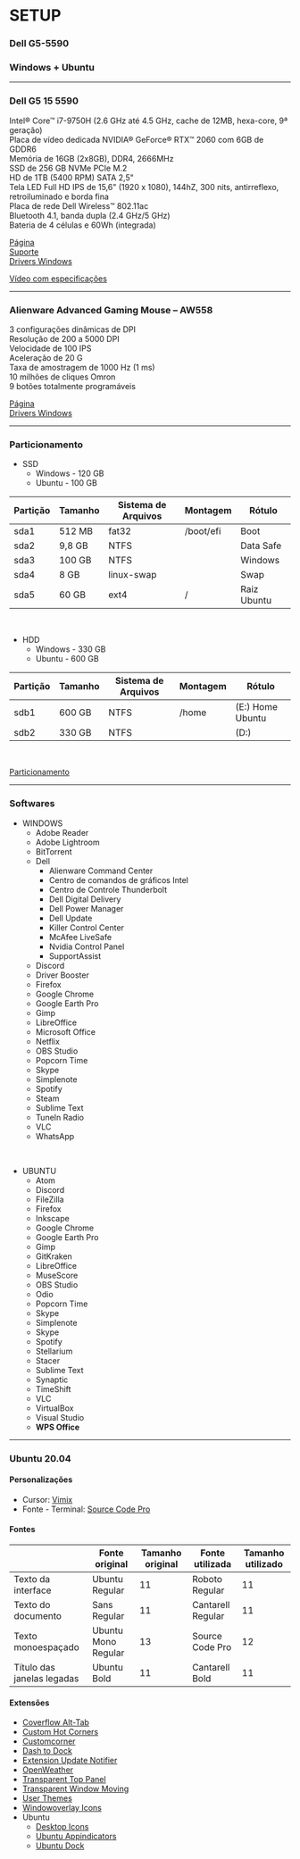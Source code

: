 # SETUP


### Dell G5-5590
### Windows + Ubuntu

---

### Dell G5 15 5590

Intel® Core™ i7-9750H (2.6 GHz até 4.5 GHz, cache de 12MB, hexa-core, 9ª geração)  
Placa de vídeo dedicada NVIDIA® GeForce® RTX™ 2060 com 6GB de GDDR6  
Memória de 16GB (2x8GB), DDR4, 2666MHz  
SSD de 256 GB NVMe PCIe M.2  
HD de 1TB (5400 RPM) SATA 2,5"  
Tela LED Full HD IPS de 15,6" (1920 x 1080), 144hZ, 300 nits, antirreflexo, retroiluminado e borda fina  
Placa de rede Dell Wireless™ 802.11ac  
Bluetooth 4.1, banda dupla (2.4 GHz/5 GHz)  
Bateria de 4 células e 60Wh (integrada)  


[Página](https://www.dell.com/pt-br/shop/notebooks-dell/dell-g5-15/spd/g-series-15-5590-laptop/cg5590w7048brw)  
[Suporte](https://www.dell.com/support/home/br/pt/brdhs1/product-support/product/g-series-15-5590-laptop/overview)  
[Drivers Windows](https://www.dell.com/support/home/br/pt/brdhs1/product-support/product/g-series-15-5590-laptop/drivers)  

[Vídeo com especificações](https://www.youtube.com/watch?v=BfszKYC2Fus)


---

### Alienware Advanced Gaming Mouse – AW558

3 configurações dinâmicas de DPI  
Resolução de 200 a 5000 DPI  
Velocidade de 100 IPS  
Aceleração de 20 G  
Taxa de amostragem de 1000 Hz (1 ms)  
10 milhões de cliques Omron  
9 botões totalmente programáveis  


[Página](https://www.dell.com/pt-br/shop/accessories/apd/275-bbcs)  
[Drivers Windows](https://www.dell.com/support/home/br/pt/brdhs1/product-support/product/alienware-advanced-gaming-mouse-aw558/drivers)  


---

### Particionamento

- SSD
	- Windows - 120 GB
	- Ubuntu - 100 GB

| Partição		| Tamanho		| Sistema de Arquivos	| Montagem		| Rótulo			|
|----------	|---------	|------------		|-----------	|-------------	|
| sda1			| 512 MB		| fat32					| /boot/efi		| Boot				|
| sda2			| 9,8 GB			| NTFS					|				| Data Safe			|
| sda3			| 100 GB		| NTFS					|				| Windows			|
| sda4			| 8 GB			| linux-swap			|				| Swap				|
| sda5			| 60 GB			| ext4					| /				| Raiz Ubuntu		|

<br />

- HDD
	- Windows - 330 GB
	- Ubuntu - 600 GB

| Partição		| Tamanho		| Sistema de Arquivos	| Montagem		| Rótulo			|
|----------	|---------	|------				|----------	|-------------	|
| sdb1			| 600 GB		| NTFS					| /home			| (E:) Home Ubuntu	|
| sdb2			| 330 GB		| NTFS					|				| (D:)				|  

<br />

[Particionamento](https://plus.diolinux.com.br/t/como-fazer-dual-boot-tendo-um-hd-e-um-ssd/5088/3)  


---

### Softwares

- WINDOWS  
	- Adobe Reader
	- Adobe Lightroom
	- BitTorrent
	- Dell
		- Alienware Command Center
		- Centro de comandos de gráficos Intel
		- Centro de Controle Thunderbolt
		- Dell Digital Delivery
		- Dell Power Manager
		- Dell Update
		- Killer Control Center
		- McAfee LiveSafe
		- Nvidia Control Panel
		- SupportAssist
	- Discord
	- Driver Booster
	- Firefox
	- Google Chrome
	- Google Earth Pro
	- Gimp
	- LibreOffice
	- Microsoft Office
	- Netflix
	- OBS Studio
	- Popcorn Time
	- Skype
	- Simplenote
	- Spotify
	- Steam
	- Sublime Text
	- TuneIn Radio
	- VLC
	- WhatsApp

<br />

- UBUNTU
	- Atom
	- Discord
	- FileZilla
	- Firefox
	- Inkscape
	- Google Chrome
	- Google Earth Pro
	- Gimp
	- GitKraken
	- LibreOffice
	- MuseScore
	- OBS Studio
	- Odio
	- Popcorn Time
	- Skype
	- Simplenote
	- Skype
	- Spotify
	- Stellarium
	- Stacer
	- Sublime Text
	- Synaptic
	- TimeShift
	- VLC
	- VirtualBox
	- Visual Studio
	- **WPS Office**

---

### Ubuntu 20.04

#### Personalizações

- Cursor: [Vimix](https://www.gnome-look.org/p/1358330/)
- Fonte - Terminal: [Source Code Pro](https://fonts.google.com/specimen/Source+Code+Pro)  

#### Fontes
|                            	| Fonte original      	| Tamanho original 	| Fonte utilizada   	| Tamanho utilizado 	|
|----------------------------	|---------------------	|------------------	|-------------------	|-------------------	|
| Texto da interface         	| Ubuntu Regular      	| 11               	| Roboto Regular    	| 11                	|
| Texto do documento         	| Sans Regular        	| 11               	| Cantarell Regular 	| 11                	|
| Texto monoespaçado         	| Ubuntu Mono Regular 	| 13               	| Source Code Pro   	| 12                	|
| Título das janelas legadas 	| Ubuntu Bold         	| 11               	| Cantarell Bold    	| 11                	|

#### Extensões

- [Coverflow Alt-Tab](https://extensions.gnome.org/extension/97/coverflow-alt-tab/)
- [Custom Hot Corners](https://extensions.gnome.org/extension/1362/custom-hot-corners/)
- [Customcorner](https://extensions.gnome.org/extension/1037/customcorner/)
- [Dash to Dock](https://extensions.gnome.org/extension/307/dash-to-dock/)
- [Extension Update Notifier](https://extensions.gnome.org/extension/1166/extension-update-notifier/)
- [OpenWeather](https://extensions.gnome.org/extension/750/openweather/)
- [Transparent Top Panel](https://extensions.gnome.org/extension/2878/transparent-top-panel/)
- [Transparent Window Moving](https://extensions.gnome.org/extension/1446/transparent-window-moving/)
- [User Themes](https://extensions.gnome.org/extension/19/user-themes/)
- [Windowoverlay Icons](https://extensions.gnome.org/extension/302/windowoverlay-icons/)
- Ubuntu
	- [Desktop Icons](https://extensions.gnome.org/extension/1465/desktop-icons/)
	- [Ubuntu Appindicators](https://extensions.gnome.org/extension/1301/ubuntu-appindicators/)
	- [Ubuntu Dock](https://extensions.gnome.org/extension/1300/ubuntu-dock/)
